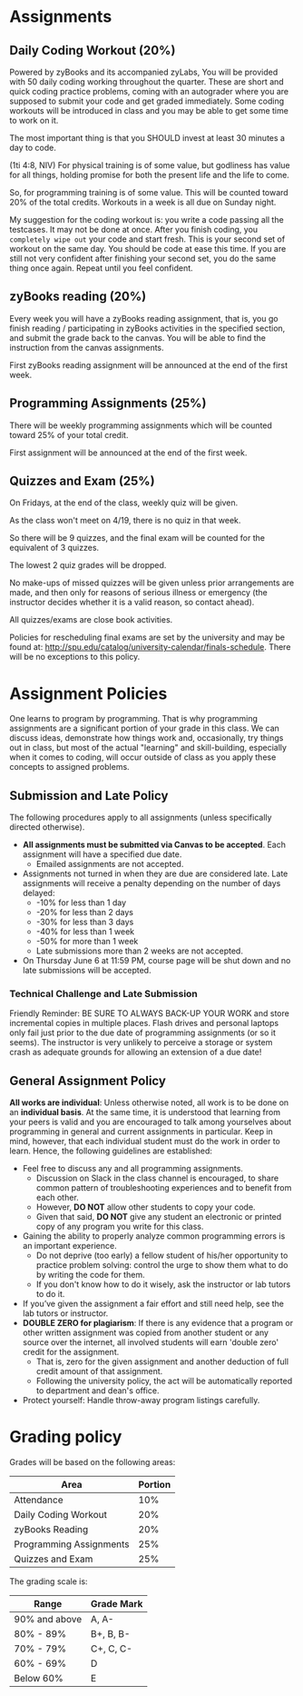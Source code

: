 # Assignments

## Daily Coding Workout (20%)

Powered by zyBooks and its accompanied zyLabs, You will be provided with 50 daily coding working throughout the quarter. These are short and quick coding practice problems, coming with an autograder where you are supposed to submit your code and get graded immediately. Some coding workouts will be introduced in class and you may be able to get some time to work on it.

The most important thing is that you SHOULD invest at least 30 minutes a day to code. 

(1ti 4:8, NIV) For physical training is of some value, but godliness has value for all things, holding promise for both the present life and the life to come.

So, for programming training is of some value. This will be counted toward 20% of the total credits. Workouts in a week is all due on Sunday night.

My suggestion for the coding workout is: you write a code passing all the testcases. It may not be done at once. After you finish coding, you `completely wipe out` your code and start fresh. This is your second set of workout on the same day. You should be code at ease this time. If you are still not very confident after finishing your second set, you do the same thing once again. Repeat until you feel confident.

## zyBooks reading (20%)

Every week you will have a zyBooks reading assignment, that is, you go finish reading / participating in zyBooks activities in the specified section, and submit the grade back to the canvas. You will be able to find the instruction from the canvas assignments.

First zyBooks reading assignment will be announced at the end of the first week.

## Programming Assignments (25%)

There will be weekly programming assignments which will be counted toward 25% of your total credit. 

First assignment will be announced at the end of the first week.

## Quizzes and Exam (25%)

On Fridays, at the end of the class, weekly quiz will be given. 

As the class won't meet on 4/19, there is no quiz in that week. 

So there will be 9 quizzes, and the final exam will be counted for the equivalent of 3 quizzes. 

The lowest 2 quiz grades will be dropped.

No make-ups of missed quizzes will be given unless prior arrangements are made, and then only for reasons of serious illness or emergency (the instructor decides whether it is a valid reason, so contact ahead).

All quizzes/exams are close book activities.

Policies for rescheduling final exams are set by the university and may be found at: http://spu.edu/catalog/university-calendar/finals-schedule. There will be no exceptions to this policy.


# Assignment Policies

One learns to program by programming. That is why programming assignments are a significant portion of your grade in this class. We can discuss ideas, demonstrate how things work and, occasionally, try things out in class, but most of the actual "learning" and skill-building, especially when it comes to coding, will occur outside of class as you apply these concepts to assigned problems.

## Submission and Late Policy

The following procedures apply to all assignments (unless specifically directed otherwise).

* **All assignments must be submitted via Canvas to be accepted**. Each assignment will have a specified due date.
    * Emailed assignments are not accepted.
* Assignments not turned in when they are due are considered late. Late assignments will receive a penalty depending on the number of days delayed:
    * -10% for less than 1 day
    * -20% for less than 2 days
    * -30% for less than 3 days
    * -40% for less than 1 week
    * -50% for more than 1 week
    * Late submissions  more than 2 weeks are not accepted.
* On Thursday June 6 at 11:59 PM, course page will be shut down and no late submissions will be accepted.

### Technical Challenge and Late Submission
Friendly Reminder: BE SURE TO ALWAYS BACK-UP YOUR WORK and store incremental copies in multiple places. Flash drives and personal laptops only fail just prior to the due date of programming assignments (or so it seems). The instructor is very unlikely to perceive a storage or system crash as adequate grounds for allowing an extension of a due date!

## General Assignment Policy
**All works are individual**: Unless otherwise noted, all work is to be done on an **individual basis**. At the same time, it is understood that learning from your peers is valid and you are encouraged to talk among yourselves about programming in general and current assignments in particular. Keep in mind, however, that each individual student must do the work in order to learn. Hence, the following guidelines are established:

* Feel free to discuss any and all programming assignments.
    * Discussion on Slack in the class channel is encouraged, to share common pattern of troubleshooting experiences and to benefit from each other.
    * However, **DO NOT** allow other students to copy your code.
    * Given that said, **DO NOT** give any student an electronic or printed copy of any program you write for this class.
* Gaining the ability to properly analyze common programming errors is an important experience. 
    * Do not deprive (too early) a fellow student of his/her opportunity to practice problem solving: control the urge to show them what to do by writing the code for them.
    * If you don't know how to do it wisely, ask the instructor or lab tutors to do it.
* If you’ve given the assignment a fair effort and still need help, see the lab tutors or instructor.
* **DOUBLE ZERO for plagiarism**: If there is any evidence that a program or other written assignment was copied from another student or any source over the internet, all involved students will earn 'double zero' credit for the assignment.
    * That is, zero for the given assignment and another deduction of full credit amount of that assignment.
    * Following the university policy, the act will be automatically reported to department and dean's office.
* Protect yourself: Handle throw-away program listings carefully.

# Grading policy
Grades will be based on the following areas:

Area | Portion
------|------
Attendance | 10%
Daily Coding Workout | 20%
zyBooks Reading | 20%
Programming Assignments | 25%
Quizzes and Exam | 25%

The grading scale is:

Range | Grade Mark
------|------
90% and above|A, A-
80% - 89%|B+, B, B-
70% - 79%|C+, C, C-
60% - 69%|D
Below 60%|E 